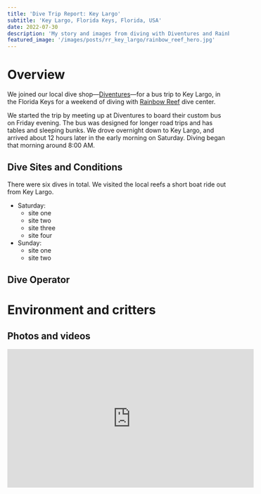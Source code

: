 ```yaml
---
title: 'Dive Trip Report: Key Largo'
subtitle: 'Key Largo, Florida Keys, Florida, USA'
date: 2022-07-30
description: 'My story and images from diving with Diventures and Rainbow Reef Dive Center off Key Largo.'
featured_image: '/images/posts/rr_key_largo/rainbow_reef_hero.jpg'
---
```


# Overview

We joined our local dive shop—[Diventures](https://www.diventures.com/locations/atlanta/)—for a bus trip to Key Largo, in the Florida Keys for a weekend of diving with [Rainbow Reef](https://rainbowreef.com) dive center.

We started the trip by meeting up at Diventures to board their custom bus on Friday evening. The bus was designed for longer road trips and has tables and sleeping bunks. We drove overnight down to Key Largo, and arrived about 12 hours later in the early morning on Saturday. Diving began that morning around 8:00 AM.

## Dive Sites and Conditions

There were six dives in total. We visited the local reefs a short boat ride out from Key Largo.

* Saturday:
  * site one
  * site two
  * site three
  * site four
* Sunday:
  * site one
  * site two

## Dive Operator

# Environment and critters

## Photos and videos

<iframe width="560" height="315" src="https://www.youtube-nocookie.com/embed/Xagtzv3-Gns?si=0VcyHok-tsbJbeRz" title="YouTube video player" frameborder="0" allow="accelerometer; autoplay; clipboard-write; encrypted-media; gyroscope; picture-in-picture; web-share" allowfullscreen></iframe>
